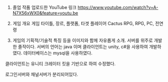 1. 졸업 작품 업로드한 YouTube 링크
https://www.youtube.com/watch?v=A-N7X56xWX0&feature=youtu.be

2. 게임 개요 게임 타이틀, 장르, 플랫폼, 타겟 플레이어
Cactus RPG, RPG, PC, 전연령

3. 게임의 기획적/기술적 특징 등을 이미지와 함께 자유롭게 소개. 
서버를 위주로 개발한 졸작이다.
서버의 언어는 java 이며 클라이언트는 unity, c#을 사용하여 개발하였다.
데이터베이스는 mysql을 사용하였다.

클라이언트는 유니티 크레이터 킷을 기반으로 하여 수정했다.

로그인서버와 채널서버가 분리되어있다.
